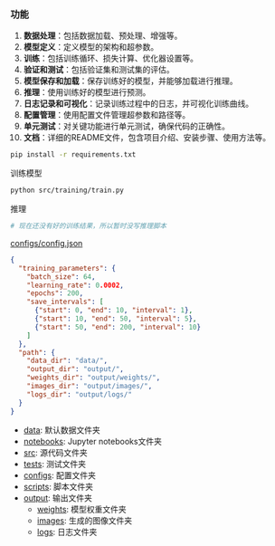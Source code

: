 ### 功能
1. **数据处理**：包括数据加载、预处理、增强等。
2. **模型定义**：定义模型的架构和超参数。
3. **训练**：包括训练循环、损失计算、优化器设置等。
4. **验证和测试**：包括验证集和测试集的评估。
5. **模型保存和加载**：保存训练好的模型，并能够加载进行推理。
6. **推理**：使用训练好的模型进行预测。
7. **日志记录和可视化**：记录训练过程中的日志，并可视化训练曲线。
8. **配置管理**：使用配置文件管理超参数和路径等。
9. **单元测试**：对关键功能进行单元测试，确保代码的正确性。
10. **文档**：详细的README文件，包含项目介绍、安装步骤、使用方法等。

```sh
pip install -r requirements.txt
```
训练模型
```sh
python src/training/train.py
```
推理
```sh
# 现在还没有好的训练结果，所以暂时没写推理脚本
```
[configs/config.json](./configs/config.json)
```json
{
  "training_parameters": {
    "batch_size": 64,
    "learning_rate": 0.0002,
    "epochs": 200,
    "save_intervals": [
      {"start": 0, "end": 10, "interval": 1},
      {"start": 10, "end": 50, "interval": 5},
      {"start": 50, "end": 200, "interval": 10}
    ]
  },
  "path": {
    "data_dir": "data/",
    "output_dir": "output/",
    "weights_dir": "output/weights/",
    "images_dir": "output/images/",
    "logs_dir": "output/logs/"
  }
}
```

- [data](./data/): 默认数据文件夹
- [notebooks](./notebooks/): Jupyter notebooks文件夹
- [src](./src/): 源代码文件夹
- [tests](./tests/): 测试文件夹
- [configs](./configs/): 配置文件夹
- [scripts](./scripts/): 脚本文件夹
- [output](./output/): 输出文件夹
  - [weights](./weights/): 模型权重文件夹
  - [images](./images/): 生成的图像文件夹
  - [logs](./logs/): 日志文件夹

